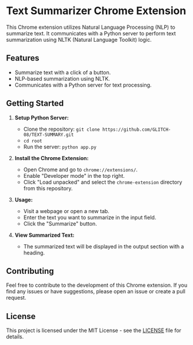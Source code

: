 # Text Summarizer Chrome Extension

This Chrome extension utilizes Natural Language Processing (NLP) to summarize text. It communicates with a Python server to perform text summarization using NLTK (Natural Language Toolkit) logic.

## Features

- Summarize text with a click of a button.
- NLP-based summarization using NLTK.
- Communicates with a Python server for text processing.

## Getting Started

1. **Setup Python Server:**
   - Clone the repository: `git clone https://github.com/GLITCH-08/TEXT-SUMMARY.git`
   - `cd root`
   - Run the server: `python app.py`

2. **Install the Chrome Extension:**
   - Open Chrome and go to `chrome://extensions/`.
   - Enable "Developer mode" in the top right.
   - Click "Load unpacked" and select the `chrome-extension` directory from this repository.

3. **Usage:**
   - Visit a webpage or open a new tab.
   - Enter the text you want to summarize in the input field.
   - Click the "Summarize" button.

4. **View Summarized Text:**
   - The summarized text will be displayed in the output section with a heading.

## Contributing

Feel free to contribute to the development of this Chrome extension. If you find any issues or have suggestions, please open an issue or create a pull request.

## License

This project is licensed under the MIT License - see the [LICENSE](LICENSE) file for details.
